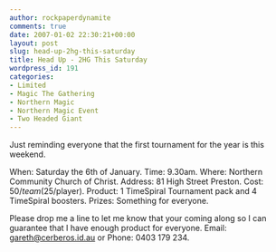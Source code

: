 ```yaml
---
author: rockpaperdynamite
comments: true
date: 2007-01-02 22:30:21+00:00
layout: post
slug: head-up-2hg-this-saturday
title: Head Up - 2HG This Saturday
wordpress_id: 191
categories:
- Limited
- Magic The Gathering
- Northern Magic
- Northern Magic Event
- Two Headed Giant
---
```











Just reminding everyone that the first tournament for the year is this weekend.


When: Saturday the 6th of January.
Time: 9.30am.
Where: Northern Community Church of Christ.
Address: 81 High Street Preston.
Cost: $50/team ($25/player).
Product: 1 TimeSpiral Tournament pack and 4 TimeSpiral boosters.
Prizes: Something for everyone.

Please drop me a line to let me know that your coming along so I can guarantee that I have enough product for everyone. Email: gareth@cerberos.id.au or Phone: 0403 179 234.
